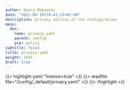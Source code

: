 ```yaml
---
author: Georg Makowski
date: "2021-09-16T19:41:23+02:00"
description: privacy section of the configuration
menu:
  doc:
    name: privacy.yaml
    parent: config
    pre: policy
subtitle: false
title: privacy.yaml
weight: 1035
draft: true
---
```


{{< highlight yaml "linenos=true" >}}
{{< readfile file="/config/_default/privacy.yaml" >}}
{{< /highlight >}}
